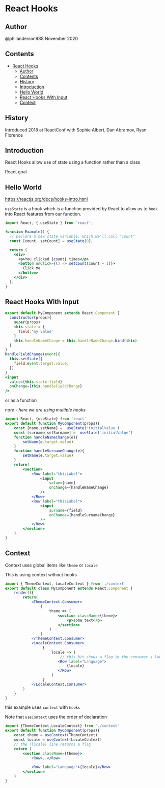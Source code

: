 # React Hooks

## Author

@philanderson888
November 2020

## Contents

- [React Hooks](#react-hooks)
  - [Author](#author)
  - [Contents](#contents)
  - [History](#history)
  - [Introduction](#introduction)
  - [Hello World](#hello-world)
  - [React Hooks With Input](#react-hooks-with-input)
  - [Context](#context)

## History

Introduced 2018 at ReactConf with Sophie Albert, Dan Abramov, Ryan Florence

## Introduction

React Hooks allow use of state using a function rather than a class

React goal

## Hello World

https://reactjs.org/docs/hooks-intro.html

`useState` is a hook which is a function provided by React to allow us to `hook` into React features from our function.

```jsx
import React, { useState } from 'react';

function Example() {
  // Declare a new state variable, which we'll call "count"
  const [count, setCount] = useState(0);

  return (
    <div>
      <p>You clicked {count} times</p>
      <button onClick={() => setCount(count + 1)}>
        Click me
      </button>
    </div>
  );
}
```

## React Hooks With Input

```jsx
export default MyComponent extends React.Component {
  constructor(props){
    super(props)
    this.state = {
      field:'my value'
    }
    this.handleNameChange = this.handleNameChange.bind(this) 
  }
}
handleFieldChange(event){
  this.setState({
    field:event.target.value,
  })
}
<input 
  value={this.state.field}
  onChange={this.handleFieldChange}
/>
```

or as a function

*note - here we are using multiple hooks*

```jsx
import React, {useState} from 'react'
export default function MyComponent(props){
    const [name,setName] =  useState('initialValue')
    const [surname,setSurname] =  useState('initialValue')
    function handleNameChange(e){
        setName(e.target.value)
    }
    function handleSurnameChange(e){
        setName(e.target.value)
    }
    return(
        <section>
            <Row label="thisLabel">
                <input 
                    value={name}
                    onChange={handleNameChange}
                />
            </Row>
            <Row label="thisLabel">
                <input 
                    surname={field}
                    onChange={handleSurnameChange}
                />
            </Row>
        </section>
    )
}
```

## Context

Context uses global items like `theme` or `locale`

This is using context without hooks

```jsx
import { ThemeContext, LocaleContext } from './context'
export default class MyComponent extends React.Component {
    render(){
        return(
            <ThemeContext.Consumer>
                {
                    theme => (
                        <section className={theme}>
                            <p>some text</p>
                        </section>
                    )
                }
            </ThemeContext.Consumer>
            <LocaleContext.Consumer>
                 {
                     locale => (
                         // this bit shows a flag in the consumer's language
                        <Row label="Language">
                            {locale}
                        </Row>
                     )
                 }
            </LocaleContext.Consumer>
        )
    }
}
```

this example uses `context` with `hooks`

Note that `useContext` uses the order of declaration

```jsx
import {ThemeContext,LocaleContext} from './context'
export default function MyComponent(props){
    const theme = useContext(ThemeContext)
    const locale = useContext(LocaleContext)
    // the {locale} line returns a flag
    return (
        <section className={theme}>
            <Row>..</Row>
            
            <Row label="Language">{locale}</Row>
        </section>
    )
}
```